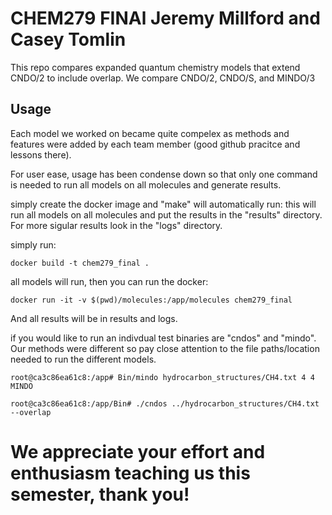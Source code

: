# CHEM279 FINAl Jeremy Millford and Casey Tomlin
This repo compares expanded quantum chemistry models that extend CNDO/2 to include overlap.
We compare CNDO/2, CNDO/S, and MINDO/3



## Usage
Each model we worked on became quite compelex as methods and features were added by each team member (good github pracitce and lessons there).

For user ease, usage has been condense down so that only one command is needed to run all models on all molecules and generate results.

simply create the docker image and "make" will automatically run: this will run all models on all molecules and put the results in the "results" directory. For more sigular results look in the "logs" directory.

simply run:

```docker build -t chem279_final .```

all models will run, then you can run the docker:

```docker run -it -v $(pwd)/molecules:/app/molecules chem279_final```

And all results will be in results and logs.



if you would like to run an indivdual test
binaries are "cndos" and "mindo". Our methods were different so pay close attention to the file paths/location needed to run the different models.

```
root@ca3c86ea61c8:/app# Bin/mindo hydrocarbon_structures/CH4.txt 4 4 MINDO
```

```
root@ca3c86ea61c8:/app/Bin# ./cndos ../hydrocarbon_structures/CH4.txt --overlap
```

# We appreciate your effort and enthusiasm teaching us this semester, thank you!